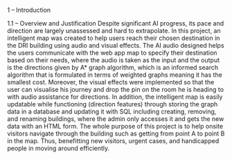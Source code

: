 1 – Introduction 

1.1 – Overview and Justification 
Despite significant AI progress, its pace and direction are largely unassessed and hard to extrapolate. In this project, an intelligent map was created to help users reach their chosen destination in the DRI building using audio and visual effects. The AI audio designed helps the users communicate with the web app map to specify their destination based on their needs, where the audio is taken as the input and the output is the directions given by A* graph algorithm, which is an informed search algorithm that is formulated in terms of weighted graphs meaning it has the smallest cost. Moreover, the visual effects were implemented so that the user can visualise his journey and drop the pin on the room he is heading to with audio assistance for directions. In addition, the intelligent map is easily updatable while functioning (direction features) through storing the graph data in a database and updating it with SQL including creating, removing, and renaming buildings, where the admin only accesses it and gets the new data with an HTML form. The whole purpose of this project is to help onsite visitors navigate through the building such as getting from point A to point B in the map. Thus, benefitting new visitors, urgent cases, and handicapped people in moving around efficiently.  
